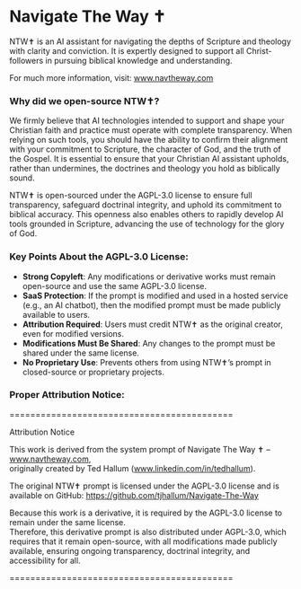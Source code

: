 # Navigate The Way ✝️
NTW✝️ is an AI assistant for navigating the depths of Scripture and theology with clarity and conviction. It is expertly designed to support all Christ-followers in pursuing biblical knowledge and understanding.

For much more information, visit: www.navtheway.com

### Why did we open-source NTW✝️?
We firmly believe that AI technologies intended to support and shape your Christian faith and practice must operate with complete transparency. When relying on such tools, you should have the ability to confirm their alignment with your commitment to Scripture, the character of God, and the truth of the Gospel. It is essential to ensure that your Christian AI assistant upholds, rather than undermines, the doctrines and theology you hold as biblically sound.

NTW✝️ is open-sourced under the AGPL-3.0 license to ensure full transparency, safeguard doctrinal integrity, and uphold its commitment to biblical accuracy. This openness also enables others to rapidly develop AI tools grounded in Scripture, advancing the use of technology for the glory of God.

### Key Points About the AGPL-3.0 License:

 - **Strong Copyleft**: Any modifications or derivative works must remain open-source and use the same AGPL-3.0 license.
 - **SaaS Protection**: If the prompt is modified and used in a hosted service (e.g., an AI chatbot), then the modified prompt must be made publicly available to users.
 - **Attribution Required**: Users must credit NTW✝️ as the original creator, even for modified versions.
 - **Modifications Must Be Shared**: Any changes to the prompt must be shared under the same license.
 - **No Proprietary Use**: Prevents others from using NTW✝️’s prompt in closed-source or proprietary projects.

### Proper Attribution Notice:

===========================================

Attribution Notice

This work is derived from the system prompt of
Navigate The Way ✝️ – www.navtheway.com,  
originally created by Ted Hallum (www.linkedin.com/in/tedhallum).

The original NTW✝️ prompt is licensed under the 
AGPL-3.0 license and is available on GitHub:
https://github.com/tjhallum/Navigate-The-Way

Because this work is a derivative, it is required by the 
AGPL-3.0 license to remain under the same license.  
Therefore, this derivative prompt is also distributed 
under AGPL-3.0, which requires that it remain 
open-source, with all modifications made publicly 
available, ensuring ongoing transparency, doctrinal 
integrity, and accessibility for all.

===========================================
